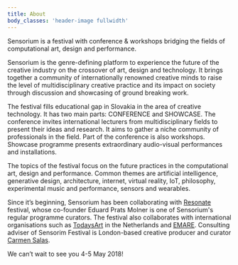 ```yaml
---
title: About
body_classes: 'header-image fullwidth'
---
```


<div class="f3 f2-ns">
Sensorium is a festival with conference & workshops bridging the fields of computational art, design and performance.
</div>

Sensorium is the genre-defining platform to experience the future of the creative industry on the crossover of art, design and technology.
It brings together a community of internationally renowned creative minds to raise the level of multidisciplinary creative practice and its impact on society through discussion and showcasing of ground breaking work.

The festival fills educational gap in Slovakia in the area of creative technology. It has two main parts: CONFERENCE and SHOWCASE.
The conference invites international lecturers from multidisciplinary fields to present their ideas and research. It aims to gather a niche community of professionals in the field. Part of the conference is also workshops.
Showcase programme presents extraordinary audio-visual performances and installations.
 
The topics of the festival focus on the future practices in the computational art, design and performance. Common themes are artificial intelligence, generative design,  architecture, internet, virtual reality, IoT, philosophy, experimental music and performance, sensors and wearables.

Since it’s beginning, Sensorium has been collaborating with [Resonate](http://resonate.io) festival, whose co-founder Eduard Prats Molner is one of Sensorium's regular programme curators. The festival also collaborates with international organisations such as [TodaysArt](http://todaysart.nl) in the Netherlands and [EMARE](http://www.emare.eu/). Consulting adviser of Sensorim Festival is London-based creative producer and curator [Carmen Salas](http://carmensp.com/).

We can’t wait to see you 4-5 May 2018!


